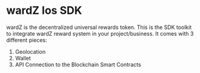 # wardZ Ios SDK

wardZ is the decentralized universal rewards token. This is the SDK toolkit to integrate wardZ reward system in your project/business. It comes with 3 different pieces:
1. Geolocation 
2. Wallet
3. API Connection to the Blockchain Smart Contracts


